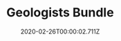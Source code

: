 ---
templateKey: blog-post
featuredpost: false
date: 2020-02-26T00:00:02.711Z
featuredimage: /img/Geologists_Bundle.png
title: Geologists Bundle
description: Boiler Room
reward: Omni Geode (5)
tags:
  - Quartz
  - Earth Crystal
  - Frozen Tear
  - Fire Quartz
---